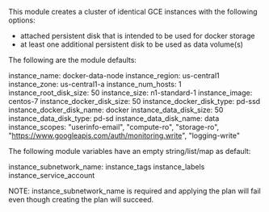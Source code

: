 This module creates a cluster of identical GCE instances with the following options:
  - attached persistent disk that is intended to be used for docker storage
  - at least one additional persistent disk to be used as data volume(s)

The following are the module defaults:

instance_name: docker-data-node
instance_region: us-central1
instance_zone: us-central1-a
instance_num_hosts: 1
instance_root_disk_size: 50
instance_size: n1-standard-1
instance_image: centos-7
instance_docker_disk_size: 50
instance_docker_disk_type: pd-ssd
instance_docker_disk_name: docker
instance_data_disk_size: 50
instance_data_disk_type: pd-sd
instance_data_disk_name: data
instance_scopes:
    "userinfo-email",
    "compute-ro",
    "storage-ro",
    "https://www.googleapis.com/auth/monitoring.write",
    "logging-write" 

The following module variables have an empty string/list/map as default:

instance_subnetwork_name: 
instance_tags
instance_labels
instance_service_account

NOTE: instance_subnetwork_name is required and applying the plan will fail even though creating the plan will succeed.
